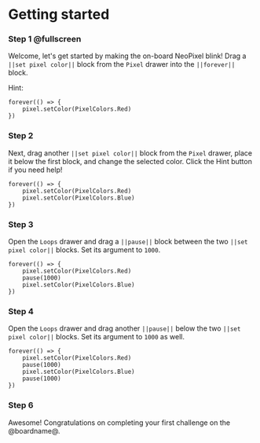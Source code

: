 # Getting started

### Step 1 @fullscreen

Welcome, let's get started by making the on-board NeoPixel blink! Drag a `||set pixel color||` block from the `Pixel` drawer into the `||forever||` block.

Hint:

```blocks
forever(() => {
    pixel.setColor(PixelColors.Red)
})
```

### Step 2

Next, drag another `||set pixel color||` block from the `Pixel` drawer, place it below the first block, and change the selected color. Click the Hint button if you need help!

```blocks
forever(() => {
    pixel.setColor(PixelColors.Red)
    pixel.setColor(PixelColors.Blue)
})
```

### Step 3

Open the `Loops` drawer and drag a `||pause||` block between the two `||set pixel color||` blocks. Set its argument to `1000`.

```blocks
forever(() => {
    pixel.setColor(PixelColors.Red)
    pause(1000)
    pixel.setColor(PixelColors.Blue)
})
```

### Step 4

Open the `Loops` drawer and drag another `||pause||` below the two `||set pixel color||` blocks. Set its argument to `1000` as well.

```blocks
forever(() => {
    pixel.setColor(PixelColors.Red)
    pause(1000)
    pixel.setColor(PixelColors.Blue)
    pause(1000)
})
```

### Step 6

Awesome! Congratulations on completing your first challenge on the @boardname@.